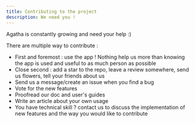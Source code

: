```yaml
---
title: Contributing to the project
description: We need you !
---
```


Agatha is constantly growing and need your help :) 

There are multiple way to contribute : 

- First and foremost : use the app ! Nothing help us more than knowing the app is used and useful to as much person as possible
- Close second : add a star to the repo, leave a review somewhere, send us flowers, tell your friends about us
- Send us a message/create an issue when you find a bug
- Vote for the new features
- Proofread our doc and user's guides
- Write an article about your own usage
- You have technical skill ? contact us to discuss the implementation of new features and the way you would like to contribute
